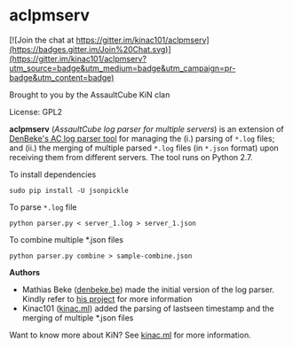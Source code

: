 aclpmserv
=========

[![Join the chat at https://gitter.im/kinac101/aclpmserv](https://badges.gitter.im/Join%20Chat.svg)](https://gitter.im/kinac101/aclpmserv?utm_source=badge&utm_medium=badge&utm_campaign=pr-badge&utm_content=badge)

Brought to you by the AssaultCube KiN clan

License: GPL2

**aclpmserv** (*AssaultCube log parser for multiple servers*) is an extension of
[DenBeke's AC log parser tool](https://github.com/DenBeke/AC-Log-Parser) for
managing the (i.) parsing of `*.log` files; and (ii.) the merging of multiple
parsed `*.log` files (in `*.json` format) upon receiving them  from different
servers. The tool runs on Python 2.7.

To install dependencies

    sudo pip install -U jsonpickle

To parse `*.log` file

    python parser.py < server_1.log > server_1.json

To combine multiple *.json files

    python parser.py combine > sample-combine.json

**Authors**

* Mathias Beke ([denbeke.be](https://denbeke.be)) made the initial version of
the log parser. Kindly refer to
[his project](https://github.com/DenBeke/AC-Log-Parser) for more information
* Kinac101 ([kinac.ml](http://www.kinac.ml)) added the parsing of lastseen
timestamp and the merging of multiple *.json files

Want to know more about KiN? See [kinac.ml](http://www.kinac.ml) for more
information.
